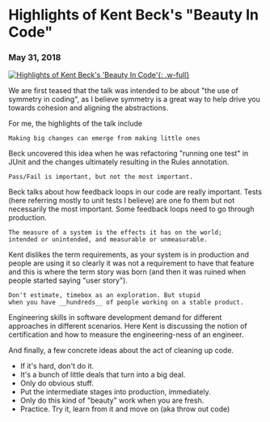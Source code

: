 # Highlights of Kent Beck's "Beauty In Code"
### May 31, 2018

[![Highlights of Kent Beck's 'Beauty In Code'](https://img.youtube.com/vi/tM1iOJsR7p4/0.jpg){: .w-full}](https://www.youtube.com/watch?feature=player_embedded&v=tM1iOJsR7p4)

We are first teased that the talk was intended to be about "the use of symmetry in coding", as I believe symmetry is a great way to help drive you towards cohesion and aligning the abstractions.

For me, the highlights of the talk include

```
Making big changes can emerge from making little ones
```

Beck uncovered this idea when he was refactoring "running one test" in JUnit and the changes ultimately resulting in the Rules annotation.

```
Pass/Fail is important, but not the most important.
```

Beck talks about how feedback loops in our code are really important. Tests (here referring mostly to unit tests I believe) are one fo them but not necessarily the most important. Some feedback loops need to go through production.

```
The measure of a system is the effects it has on the world;
intended or unintended, and measurable or unmeasurable.
```

Kent dislikes the term requirements, as your system is in production and people are using it so clearly it was not a requirement to have that feature and this is where the term story was born (and then it was ruined when people started saying "user story").

```
Don't estimate, timebox as an exploration. But stupid
when you have __hundreds__ of people working on a stable product.
```

Engineering skills in software development demand for different approaches in different scenarios. Here Kent is discussing the notion of certification and how to measure the engineering-ness of an engineer.

And finally, a few concrete ideas about the act of cleaning up code.

* If it's hard, don't do it.
* It's a bunch of little deals that turn into a big deal.
* Only do obvious stuff.
* Put the intermediate stages into production, immediately.
* Only do this kind of "beauty" work when you are fresh.
* Practice. Try it, learn from it and move on (aka throw out code)